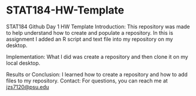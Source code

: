 # STAT184-HW-Template
 STAT184 Github Day 1 HW Template
Introduction: This repository was made to help understand how to create and populate a repository. In this is assignment I added an R script and text file into my repository on my desktop. 

Implementation: What I did was create a repository and then clone it on my local desktop. 

Results or Conclusion: I learned how to create a repository and how to add files to my repository. 
Contact: For questions, you can reach me at jzs7120@psu.edu
